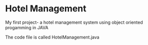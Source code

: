 # Hotel Management
 My first project- a hotel management system using object oriented progamming in JAVA
 
 The code file is called HotelManagement.java
